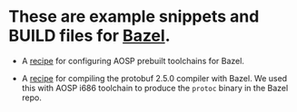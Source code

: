 
# These are example snippets and BUILD files for [Bazel](github.com/google/bazel).

  * A [recipe](android-prebuilts/README.md) for configuring AOSP
    prebuilt toolchains for Bazel.

  * A [recipe](protobuf-2.5.0/README.md) for compiling the
    protobuf 2.5.0 compiler with Bazel. We used this with AOSP i686
    toolchain to produce the `protoc` binary in the Bazel repo.
